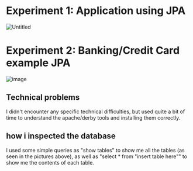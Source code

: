 # Experiment 1: Application using JPA

![Untitled](https://user-images.githubusercontent.com/50116138/133003850-f8be8dea-42d2-49ff-bc1f-aa6be82f5ad1.png)

# Experiment 2: Banking/Credit Card example JPA

![image](https://user-images.githubusercontent.com/50116138/133003892-d4602bb8-46ee-4928-a22d-08895a08a53a.png)



## Technical problems
I didn't encounter any specific technical difficulties, but used quite a bit of time to understand the apache/derby tools and installing them correctly.

## how i inspected the database
I used some simple queries as "show tables" to show me all the tables (as seen in the pictures above), as well as "select * from "insert table here"" to show me the contents of each table. 

